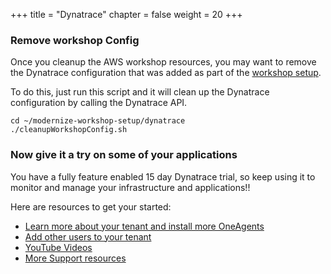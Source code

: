 +++
title = "Dynatrace"
chapter = false
weight = 20
+++

### Remove workshop Config

Once you cleanup the AWS workshop resources, you may want to remove the Dynatrace configuration that was added as part of the [workshop setup](/15_workshop_setup/40_workshop_setup.html).

To do this, just run this script and it will clean up the Dynatrace configuration by calling the Dynatrace API.

```
cd ~/modernize-workshop-setup/dynatrace
./cleanupWorkshopConfig.sh
```
### Now give it a try on some of your applications

You have a fully feature enabled 15 day Dynatrace trial, so keep using it to monitor and manage your infrastructure and applications!!

Here are resources to get your started:

* [Learn more about your tenant and install more OneAgents](https://www.dynatrace.com/support/help/get-started/get-started-with-dynatrace-saas/)
* [Add other users to your tenant](https://www.dynatrace.com/support/help/how-to-use-dynatrace/user-management-and-sso/manage-groups-and-permissions/)
* [YouTube Videos](https://www.youtube.com/channel/UCcYJ-5q_AfmjQ4XTjTS0o3g)
* [More Support resources](https://www.dynatrace.com/services-support/#support-resources-section)

